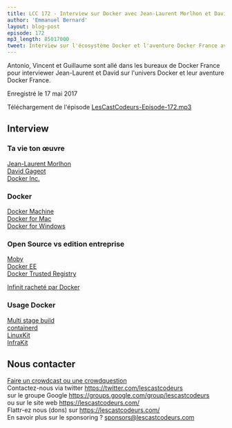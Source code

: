 ```yaml
---
title: LCC 172 - Interview sur Docker avec Jean-Laurent Morlhon et David Gageot
author: 'Emmanuel Bernard'
layout: blog-post
episode: 172
mp3_length: 85017000
tweet: Interview sur l'écosystème Docker et l'aventure Docker France avec @dgageot et @morlhon
---
```

Antonio, Vincent et Guillaume sont allé dans les bureaux de Docker France pour interviewer Jean-Laurent et David sur l'univers Docker et leur aventure Docker France.

Enregistré le 17 mai 2017

Téléchargement de l'épisode [LesCastCodeurs-Episode-172.mp3](http://traffic.libsyn.com/lescastcodeurs/LesCastCodeurs-Episode-172.mp3)

## Interview

### Ta vie ton œuvre

[Jean-Laurent Morlhon](https://twitter.com/morlhon)  
[David Gageot](https://twitter.com/dgageot)  
[Docker Inc.](http://docker.com)  

### Docker

[Docker Machine](https://docs.docker.com/machine/)  
[Docker for Mac](https://www.docker.com/docker-mac)  
[Docker for Windows](https://www.docker.com/docker-windows)  

### Open Source vs edition entreprise

[Moby](https://mobyproject.org)  
[Docker EE](https://www.docker.com/enterprise-edition)  
[Docker Trusted Registry](https://docs.docker.com/datacenter/dtr/2.0/)  

[Infinit racheté par Docker](https://blog.docker.com/2017/01/docker-storage-infinit-faq/)  

### Usage Docker

[Multi stage build](https://docs.docker.com/engine/userguide/eng-image/multistage-build/)  
[containerd](https://containerd.io)  
[LinuxKit](https://blog.docker.com/2017/04/introducing-linuxkit-container-os-toolkit/)  
[InfraKit](https://blog.docker.com/2017/01/infrakit-hood-high-availability/)  

## Nous contacter

[Faire un crowdcast ou une crowdquestion](https://lescastcodeurs.com/crowdcasting/)  
Contactez-nous via twitter <https://twitter.com/lescastcodeurs>  
sur le groupe Google <https://groups.google.com/group/lescastcodeurs>  
ou sur le site web <https://lescastcodeurs.com/>  
Flattr-ez nous (dons) sur <https://lescastcodeurs.com/>  
En savoir plus sur le sponsoring ? [sponsors@lescastcodeurs.com](mailto:sponsors@lescastcodeurs.com)
